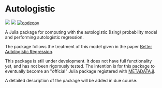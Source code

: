 # Autologistic

[![](https://img.shields.io/badge/docs-stable-blue.svg)](https://kramsretlow.github.io/Autologistic.jl/stable)
[![](https://img.shields.io/badge/docs-dev-blue.svg)](https://kramsretlow.github.io/Autologistic.jl/dev)
[![codecov](https://codecov.io/gh/kramsretlow/Autologistic.jl/branch/master/graph/badge.svg)](https://codecov.io/gh/kramsretlow/Autologistic.jl)

A Julia package for computing with the autologistic (Ising) probability model
and performing autologistic regression.

The package follows the treatment of this model given in the paper
[Better Autologistic Regression](https://doi.org/10.3389/fams.2017.00024).

This  package is still under development.  It does not have full functionality yet,
and has not been rigorously tested.  The intention is for this package to eventually become
an "official" Julia package registered with
[METADATA.jl](https://github.com/JuliaLang/METADATA.jl).

A detailed description of the package will be added in due course.